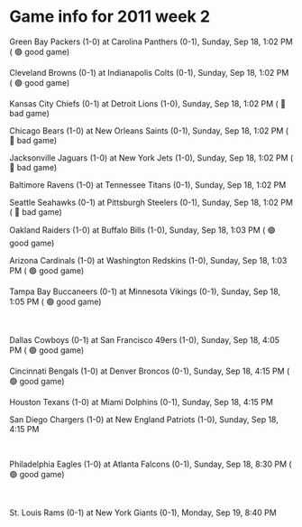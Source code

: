 # Game info for 2011 week 2

Green Bay Packers (1-0) at Carolina Panthers (0-1), Sunday, Sep 18, 1:02 PM (	:green_circle: good game)

Cleveland Browns (0-1) at Indianapolis Colts (0-1), Sunday, Sep 18, 1:02 PM (	:green_circle: good game)

Kansas City Chiefs (0-1) at Detroit Lions (1-0), Sunday, Sep 18, 1:02 PM (	:red_circle: bad game)

Chicago Bears (1-0) at New Orleans Saints (0-1), Sunday, Sep 18, 1:02 PM (	:red_circle: bad game)

Jacksonville Jaguars (1-0) at New York Jets (1-0), Sunday, Sep 18, 1:02 PM (	:red_circle: bad game)

Baltimore Ravens (1-0) at Tennessee Titans (0-1), Sunday, Sep 18, 1:02 PM

Seattle Seahawks (0-1) at Pittsburgh Steelers (0-1), Sunday, Sep 18, 1:02 PM (	:red_circle: bad game)

Oakland Raiders (1-0) at Buffalo Bills (1-0), Sunday, Sep 18, 1:03 PM (	:green_circle: good game)

Arizona Cardinals (1-0) at Washington Redskins (1-0), Sunday, Sep 18, 1:03 PM (	:green_circle: good game)

Tampa Bay Buccaneers (0-1) at Minnesota Vikings (0-1), Sunday, Sep 18, 1:05 PM (	:green_circle: good game)


<br/>

Dallas Cowboys (0-1) at San Francisco 49ers (1-0), Sunday, Sep 18, 4:05 PM (	:green_circle: good game)

Cincinnati Bengals (1-0) at Denver Broncos (0-1), Sunday, Sep 18, 4:15 PM (	:green_circle: good game)

Houston Texans (1-0) at Miami Dolphins (0-1), Sunday, Sep 18, 4:15 PM

San Diego Chargers (1-0) at New England Patriots (1-0), Sunday, Sep 18, 4:15 PM


<br/>

Philadelphia Eagles (1-0) at Atlanta Falcons (0-1), Sunday, Sep 18, 8:30 PM (	:green_circle: good game)


<br/>

St. Louis Rams (0-1) at New York Giants (0-1), Monday, Sep 19, 8:40 PM

